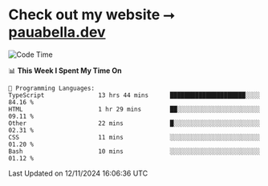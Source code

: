 # Check out my website ⭢ [pauabella.dev](https://pauabella.dev)

<!--START_SECTION:waka-->
![Code Time](http://img.shields.io/badge/Code%20Time-3%2C874%20hrs%2022%20mins-blue)

📊 **This Week I Spent My Time On** 

```text
💬 Programming Languages: 
TypeScript               13 hrs 44 mins      █████████████████████░░░░   84.16 % 
HTML                     1 hr 29 mins        ██░░░░░░░░░░░░░░░░░░░░░░░   09.11 % 
Other                    22 mins             █░░░░░░░░░░░░░░░░░░░░░░░░   02.31 % 
CSS                      11 mins             ░░░░░░░░░░░░░░░░░░░░░░░░░   01.20 % 
Bash                     10 mins             ░░░░░░░░░░░░░░░░░░░░░░░░░   01.12 % 
```


 Last Updated on 12/11/2024 16:06:36 UTC
<!--END_SECTION:waka-->
